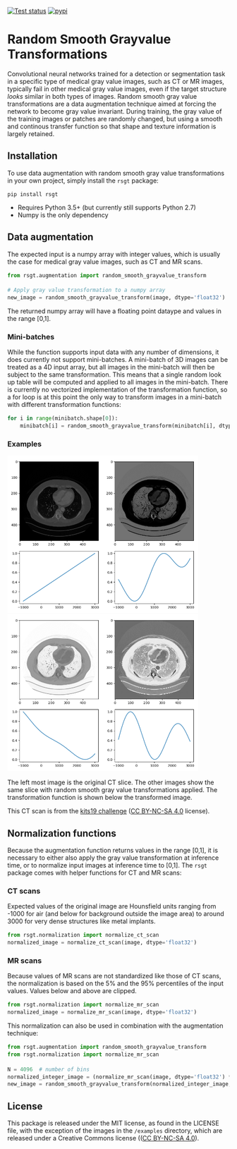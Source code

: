 [![Test status](https://github.com/nlessmann/rsgt/workflows/Tests/badge.svg)](https://github.com/nlessmann/rsgt/actions)
[![pypi](https://img.shields.io/pypi/v/rsgt)](https://pypi.org/project/rsgt/)

# Random Smooth Grayvalue Transformations

Convolutional neural networks trained for a detection or segmentation task in a specific type of medical gray value images, such as CT or MR images, typically
fail in other medical gray value images, even if the target structure *looks* similar in both types of images. Random smooth gray value transformations are a
data augmentation technique aimed at forcing the network to become gray value invariant. During training, the gray value of the training images or patches are
randomly changed, but using a smooth and continous transfer function so that shape and texture information is largely retained.

## Installation

To use data augmentation with random smooth gray value transformations in your own project, simply install the `rsgt` package:

```
pip install rsgt
```

* Requires Python 3.5+ (but currently still supports Python 2.7)
* Numpy is the only dependency

## Data augmentation

The expected input is a numpy array with integer values, which is usually the case for medical gray value images, such as CT and MR scans.

```python
from rsgt.augmentation import random_smooth_grayvalue_transform

# Apply gray value transformation to a numpy array
new_image = random_smooth_grayvalue_transform(image, dtype='float32')
```

The returned numpy array will have a floating point dataype and values in the range [0,1].

### Mini-batches

While the function supports input data with any number of dimensions, it does currently not support mini-batches. A mini-batch of 3D images can be treated as a
4D input array, but all images in the mini-batch will then be subject to the same transformation. This means that a single random look up table will be computed
and applied to all images in the mini-batch. There is currently no vectorized implementation of the transformation function, so a for loop is at this point the
only way to transform images in a mini-batch with different transformation functions:

```python
for i in range(minibatch.shape[0]):
    minibatch[i] = random_smooth_grayvalue_transform(minibatch[i], dtype='float32')
```

### Examples

<img alt="Original CT scan" src="/examples/ct0.png" width="216"><img alt="Transformed CT scan #1" src="/examples/ct1.png" width="216"><img alt="Transformed CT scan #2" src="/examples/ct2.png" width="216"><img alt="Transformed CT scan #3" src="/examples/ct3.png" width="216">

The left most image is the original CT slice. The other images show the same slice with random smooth gray value transformations applied. The transformation
function is shown below the transformed image.

This CT scan is from the [kits19 challenge](https://kits-challenge.org) ([CC BY-NC-SA 4.0](https://creativecommons.org/licenses/by-nc-sa/4.0/) license).

## Normalization functions

Because the augmentation function returns values in the range [0,1], it is necessary to either also apply the gray value transformation at inference time, or to
normalize input images at inference time to [0,1]. The `rsgt` package comes with helper functions for CT and MR scans:

### CT scans

Expected values of the original image are Hounsfield units ranging from -1000 for air (and below for background outside the image area) to around 3000 for very
dense structures like metal implants.

```python
from rsgt.normalization import normalize_ct_scan
normalized_image = normalize_ct_scan(image, dtype='float32')
```

### MR scans

Because values of MR scans are not standardized like those of CT scans, the normalization is based on the 5% and the 95% percentiles of the input values. Values
below and above are clipped.

```python
from rsgt.normalization import normalize_mr_scan
normalized_image = normalize_mr_scan(image, dtype='float32')
```

This normalization can also be used in combination with the augmentation technique:

```python
from rsgt.augmentation import random_smooth_grayvalue_transform
from rsgt.normalization import normalize_mr_scan

N = 4096  # number of bins
normalized_integer_image = (normalize_mr_scan(image, dtype='float32') * N).round().astype(int)
new_image = random_smooth_grayvalue_transform(normalized_integer_image, min_max_val=(0, N), dtype='float32')
```

## License

This package is released under the MIT license, as found in the LICENSE file, with the exception of the images in the `/examples` directory, which are released
under a Creative Commons license (([CC BY-NC-SA 4.0](https://creativecommons.org/licenses/by-nc-sa/4.0/)).
